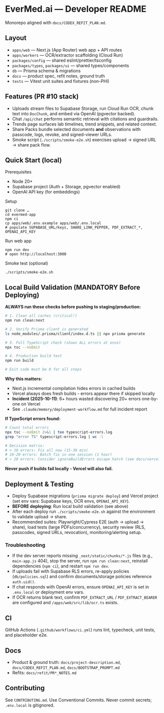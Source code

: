 # EverMed.ai — Developer README

Monorepo aligned with `docs/CODEX_REFIT_PLAN.md`.

## Layout

- `apps/web` — Next.js (App Router) web app + API routes
- `apps/workers` — OCR/extractor scaffolding (Cloud Run)
- `packages/config` — shared eslint/prettier/tsconfig
- `packages/types`, `packages/ui` — shared types/components
- `db` — Prisma schema & migrations
- `docs` — product spec, refit notes, ground truth
- `tests` — Vitest unit suites and fixtures (non-PHI)

## Features (PR #10 stack)

- Uploads stream files to Supabase Storage, run Cloud Run OCR, chunk text into `DocChunk`, and embed via OpenAI (pgvector backed).
- Chat `/api/chat` performs semantic retrieval with citations and guardrails.
- Trends page surfaces lab timelines, trend snippets, and related context.
- Share Packs bundle selected documents **and** observations with passcode, logs, revoke, and signed-viewer URLs.
- Smoke script (`./scripts/smoke-e2e.sh`) exercises upload → signed URL → share pack flow.

## Quick Start (local)

Prerequisites
- Node 20+
- Supabase project (Auth + Storage, pgvector enabled)
- OpenAI API key (for embeddings)

Setup
```
git clone …
cd evermed-app
npm ci
cp apps/web/.env.example apps/web/.env.local
# populate SUPABASE_URL/keys, SHARE_LINK_PEPPER, PDF_EXTRACT_*, OPENAI_API_KEY
```

Run web app
```
npm run dev
# open http://localhost:3000
```

Smoke test (optional)
```
./scripts/smoke-e2e.sh
```

## Local Build Validation (MANDATORY Before Deploying)

**ALWAYS run these checks before pushing to staging/production:**

```bash
# 1. Clean all caches (critical!)
npm run clean:next

# 2. Verify Prisma client is generated
ls node_modules/.prisma/client/index.d.ts || npx prisma generate

# 3. Full TypeScript check (shows ALL errors at once)
npx tsc --noEmit

# 4. Production build test
npm run build

# Exit code must be 0 for all steps
```

**Why this matters:**
- Next.js incremental compilation hides errors in cached builds
- Vercel always does fresh builds - errors appear there if skipped locally
- **Incident (2025-10-11)**: 6+ hours wasted discovering 20+ errors one-by-one on Vercel
- See `.claude/memory/deployment-workflow.md` for full incident report

**If TypeScript errors found:**
```bash
# Count total errors
npx tsc --noEmit 2>&1 | tee typescript-errors.log
grep "error TS" typescript-errors.log | wc -l

# Decision matrix:
# < 10 errors: Fix all now (15-30 min)
# 10-20 errors: Batch fix in one session (1 hour)
# > 20 errors: Consider ignoreBuildErrors escape hatch (see docs/vercel-typescript-quirk.md)
```

**Never push if builds fail locally - Vercel will also fail.**

## Deployment & Testing

- Deploy Supabase migrations (`prisma migrate deploy`) and Vercel project (set env vars: Supabase keys, OCR envs, `OPENAI_API_KEY`).
- **BEFORE deploying**: Run local build validation (see above)
- After each deploy run `./scripts/smoke-e2e.sh` against the environment to validate upload → share.
- Recommended suites: Playwright/Cypress E2E (auth → upload → share), load tests (large PDFs/concurrency), security review (RLS, passcodes, signed URLs, revocation), monitoring/alerting setup.

### Troubleshooting

- If the dev server reports missing `_next/static/chunks/*.js` files (e.g., `main-app.js` 404), stop the server, run `npm run clean:next`, reinstall dependencies (`npm ci`), and restart `npm run dev`.
- If uploads fail with Supabase RLS errors, re-apply policies (`db/policies.sql`) and confirm documents/storage policies reference `auth.uid()`.
- If chat responds with OpenAI errors, ensure `OPENAI_API_KEY` is set in `.env.local` or deployment env vars.
- If OCR returns blank text, confirm `PDF_EXTRACT_URL` / `PDF_EXTRACT_BEARER` are configured and `/apps/web/src/lib/ocr.ts` exists.

## CI

GitHub Actions (`.github/workflows/ci.yml`) runs lint, typecheck, unit tests, and placeholder e2e.

## Docs

- Product & ground truth: `docs/project-description.md`, `docs/CODEX_REFIT_PLAN.md`, `docs/BOOTSTRAP_PROMPT.md`
- Refits: `docs/refit/PR*_NOTES.md`

## Contributing

See `CONTRIBUTING.md`. Use Conventional Commits. Never commit secrets; `.env.local` is gitignored.
